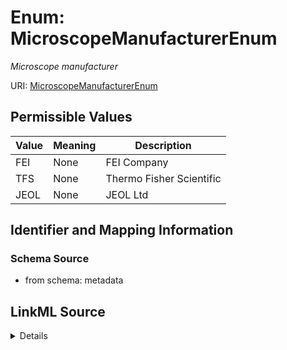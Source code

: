 # Enum: MicroscopeManufacturerEnum




_Microscope manufacturer_



URI: [MicroscopeManufacturerEnum](MicroscopeManufacturerEnum.md)

## Permissible Values

| Value | Meaning | Description |
| --- | --- | --- |
| FEI | None | FEI Company |
| TFS | None | Thermo Fisher Scientific |
| JEOL | None | JEOL Ltd |









## Identifier and Mapping Information







### Schema Source


* from schema: metadata




## LinkML Source

<details>
```yaml
name: microscope_manufacturer_enum
description: Microscope manufacturer
from_schema: metadata
rank: 1000
permissible_values:
  FEI:
    text: FEI
    description: FEI Company
  TFS:
    text: TFS
    description: Thermo Fisher Scientific
  JEOL:
    text: JEOL
    description: JEOL Ltd.

```
</details>
